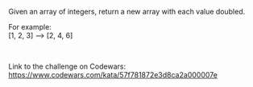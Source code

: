 Given an array of integers, return a new array with each value doubled.

For example: <br>
[1, 2, 3] --> [2, 4, 6]

<br>

Link to the challenge on Codewars:<br>
https://www.codewars.com/kata/57f781872e3d8ca2a000007e
